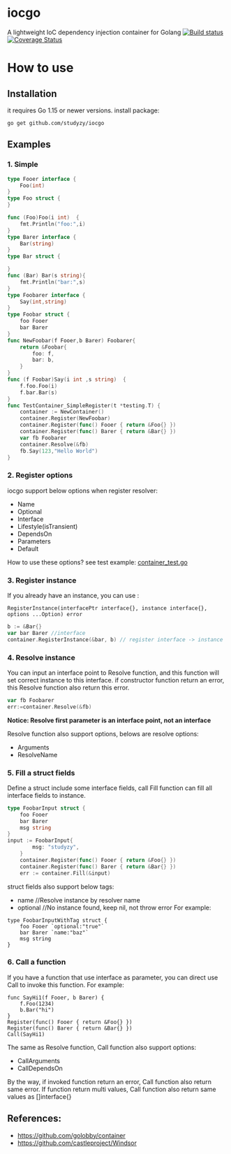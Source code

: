 # iocgo
A lightweight IoC dependency injection container for Golang
[![Build status](https://github.com/studyzy/iocgo/workflows/Go/badge.svg)](https://github.com/studyzy/iocgo/actions)
[![Coverage Status](https://coveralls.io/repos/github/studyzy/iocgo/badge.svg)](https://coveralls.io/github/studyzy/iocgo)
# How to use
## Installation
it requires Go 1.15 or newer versions.
install package:

`go get github.com/studyzy/iocgo`

## Examples
### 1. Simple
```go
type Fooer interface {
	Foo(int)
}
type Foo struct {
}

func (Foo)Foo(i int)  {
	fmt.Println("foo:",i)
}
type Barer interface {
	Bar(string)
}
type Bar struct {

}
func (Bar) Bar(s string){
	fmt.Println("bar:",s)
}
type Foobarer interface {
	Say(int,string)
}
type Foobar struct {
	foo Fooer
	bar Barer
}
func NewFoobar(f Fooer,b Barer) Foobarer{
	return &Foobar{
		foo: f,
		bar: b,
	}
}
func (f Foobar)Say(i int ,s string)  {
	f.foo.Foo(i)
	f.bar.Bar(s)
}
func TestContainer_SimpleRegister(t *testing.T) {
	container := NewContainer()
	container.Register(NewFoobar)
	container.Register(func() Fooer { return &Foo{} })
	container.Register(func() Barer { return &Bar{} })
	var fb Foobarer
	container.Resolve(&fb)
	fb.Say(123,"Hello World")
}
```
### 2. Register options
iocgo support below options when register resolver:
* Name
* Optional
* Interface
* Lifestyle(isTransient)
* DependsOn
* Parameters
* Default

How to use these options? see test example:
[container_test.go](https://github.com/studyzy/iocgo/blob/main/container_test.go)

### 3. Register instance
If you already have an instance, you can use :

`RegisterInstance(interfacePtr interface{}, instance interface{}, options ...Option) error `
```go
b := &Bar{}
var bar Barer //interface
container.RegisterInstance(&bar, b) // register interface -> instance
```

### 4. Resolve instance
You can input an interface point to Resolve function, and this function will set correct instance to this interface.
if constructor function return an error, this Resolve function also return this error.
```go
var fb Foobarer
err:=container.Resolve(&fb)
```

**Notice: Resolve first parameter is an interface point, not an interface**

Resolve function also support options, belows are resolve options:
* Arguments
* ResolveName

### 5. Fill a struct fields
Define a struct include some interface fields, call Fill function can fill all interface fields to instance.
```go
type FoobarInput struct {
	foo Fooer
	bar Barer
	msg string
}
input := FoobarInput{
		msg: "studyzy",
	}
	container.Register(func() Fooer { return &Foo{} })
	container.Register(func() Barer { return &Bar{} })
	err := container.Fill(&input)
```
struct fields also support below tags:
* name //Resolve instance by resolver name
* optional //No instance found, keep nil, not throw error
For example:
```
type FoobarInputWithTag struct {
	foo Fooer `optional:"true"`
	bar Barer `name:"baz"`
	msg string
}
```

### 6. Call a function
If you have a function that use interface as parameter, you can direct use Call to invoke this function.
For example:
```
func SayHi1(f Fooer, b Barer) {
	f.Foo(1234)
	b.Bar("hi")
}
Register(func() Fooer { return &Foo{} })
Register(func() Barer { return &Bar{} })
Call(SayHi1)
```
The same as Resolve function, Call function also support options:
* CallArguments
* CallDependsOn

By the way, if invoked function return an error, Call function also return same error. If function return multi values, Call function also return same values as []interface{}

## References:
* https://github.com/golobby/container
* https://github.com/castleproject/Windsor